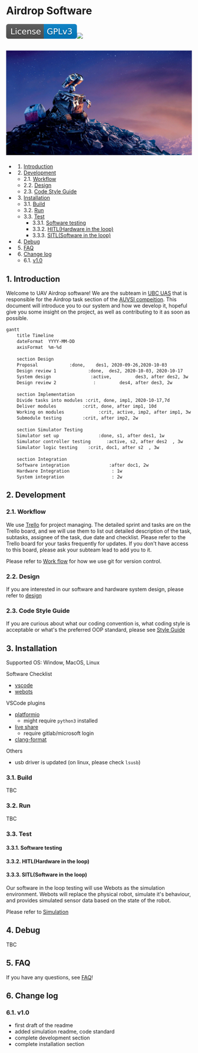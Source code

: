 # Airdrop Software

![License: GPL v3](docs/README.assets/License-GPLv3-blue.svg)![](https://gitlab.com/ubcuasinfo/airdrop-software-2020/badges/master/pipeline.svg)

![Wall-E / 1920x1080 Wallpaper | Wall e, Animated movies, Animation movie](docs/README.assets/051db99b019d8ab861c87ac76c04ed81.jpg)
---

<!-- vscode-markdown-toc -->
* 1. [Introduction](#Introduction)
* 2. [Development](#Development)
	* 2.1. [Workflow](#Workflow)
	* 2.2. [Design](#Design)
	* 2.3. [Code Style Guide](#CodeStyleGuide)
* 3. [Installation](#Installation)
	* 3.1. [Build](#Build)
	* 3.2. [Run](#Run)
	* 3.3. [Test](#Test)
		* 3.3.1. [Software testing](#Softwaretesting)
		* 3.3.2. [HITL(Hardware in the loop)](#HITLHardwareintheloop)
		* 3.3.3. [SITL(Software in the loop)](#SITLSoftwareintheloop)
* 4. [Debug](#Debug)
* 5. [FAQ](#FAQ)
* 6. [Change log](#Changelog)
	* 6.1. [v1.0](#v1.0)

<!-- vscode-markdown-toc-config
	numbering=true
	autoSave=true
	/vscode-markdown-toc-config -->
<!-- /vscode-markdown-toc -->


##  1. <a name='Introduction'></a>Introduction

Welcome to UAV Airdrop software! We are the subteam in [UBC UAS](www.ubcuas.com) that is responsible for the Airdrop task section of the [AUVSI compeition](https://www.auvsi-suas.org/). This document will introduce you to our system and how we develop it, hopeful give you some insight on the project, as well as contributing to it as soon as possible.  

```mermaid
gantt
    title Timeline
    dateFormat  YYYY-MM-DD
	axisFormat  %m-%d

    section Design
    Proposal            :done,    des1, 2020-09-26,2020-10-03
    Design review 1            :done,  des2, 2020-10-03, 2020-10-17
    System design               :active,         des3, after des2, 3w
    Design review 2              :         des4, after des3, 2w

    section Implementation
    Divide tasks into modules :crit, done, imp1, 2020-10-17,7d
    Deliver modules          :crit, done, after imp1, 10d
    Working on modules             :crit, active, imp2, after imp1, 3w
   	Submodule testing        :crit, after imp2, 2w

    section Simulator Testing
    Simulator set up               :done, s1, after des1, 1w
    Simulator controller testing      :active, s2, after des2  , 3w
    Simulator logic testing    :crit, doc1, after s2  , 3w

    section Integration
    Software integration               :after doc1, 2w
    Hardware Integration				: 1w
	System integration					: 2w
```

##  2. <a name='Development'></a>Development 

###  2.1. <a name='Workflow'></a>Workflow

We use [Trello](https://trello.com/b/pWR6ylrp) for project managing. The detailed sprint and tasks are on the Trello board, and we will use them to list out detailed description of the task, subtasks, assignee of the task, due date and checklist. Please refer to the Trello board for your tasks frequently for updates. If you don't have access to this board, please ask your subteam lead to add you to it. 

Please refer to [Work flow](docs/WORK_FLOW.md) for how we use git for version control. 

###  2.2. <a name='Design'></a>Design

If you are interested in our software and hardware system design, please refer to [design](docs/DESIGN.md)

###  2.3. <a name='CodeStyleGuide'></a>Code Style Guide

If you are curious about what our coding convention is, what coding style is acceptable or what's the preferred OOP standard, please see [Style Guide](docs/CODE_STANDARD.md)



##  3. <a name='Installation'></a>Installation

Supported OS: Window, MacOS, Linux

Software Checklist

- [vscode](https://code.visualstudio.com/download)
- [webots](https://www.cyberbotics.com/)

VSCode plugins
- [platformio](https://platformio.org/platformio-ide)
  - might require `python3` installed
- [live share](https://visualstudio.microsoft.com/services/live-share/)
  - require gitlab/microsoft login
- [clang-format](https://marketplace.visualstudio.com/items?itemName=xaver.clang-format)

Others
- usb driver is updated (on linux, please check `lsusb`)

###  3.1. <a name='Build'></a>Build

TBC

###  3.2. <a name='Run'></a>Run

TBC


###  3.3. <a name='Test'></a>Test

####  3.3.1. <a name='Softwaretesting'></a>Software testing

####  3.3.2. <a name='HITLHardwareintheloop'></a>HITL(Hardware in the loop)

####  3.3.3. <a name='SITLSoftwareintheloop'></a>SITL(Software in the loop)

Our software in the loop testing will use Webots as the simulation environment. Webots will replace the physical robot, simulate it's behaviour, and provides simulated sensor data based on the state of the robot. 

Please refer to [Simulation](simulation/walle/README.md)



##  4. <a name='Debug'></a>Debug

TBC



##  5. <a name='FAQ'></a>FAQ

If you have any questions, see [FAQ](docs/FAQ.md)!



##  6. <a name='Changelog'></a>Change log

###  6.1. <a name='v1.0'></a>v1.0 

- first draft of the readme
- added simulation readme, code standard
- complete development section
- complete installation section



